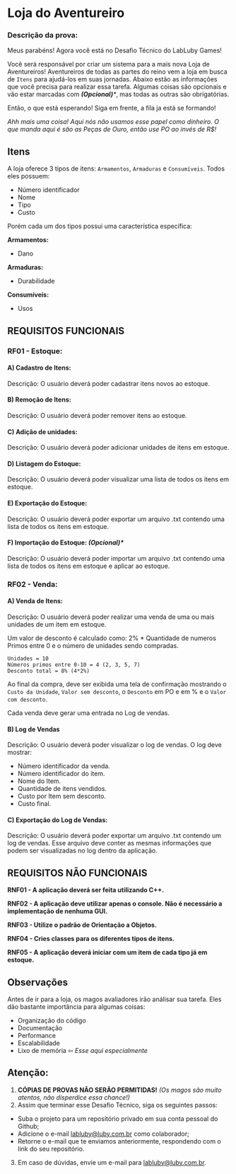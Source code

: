 # Loja do Aventureiro

### Descrição da prova:

Meus parabéns! Agora você está no Desafio Técnico do LabLuby Games! 

Você será responsável por criar um sistema para a mais nova Loja de Aventureiros! Aventureiros de todas as partes do reino vem a 
loja em busca de `Itens` para ajudá-los em suas jornadas. Abaixo estão as informações que você precisa para realizar essa tarefa. 
Algumas coisas são opcionais e vão estar marcadas com _**(Opcional)***_, mas todas as outras são obrigatórias. 

Então, o que está esperando! Siga em frente, a fila ja está se formando!

_Ahh mais uma coisa! Aqui nós não usamos esse papel como dinheiro. O que manda aqui é são as Peças de Ouro, 
então use PO ao invés de R$!_

## Itens

A loja oferece 3 tipos de itens: `Armamentos`, `Armaduras` e `Consumíveis`. Todos eles possuem:
- Número identificador
- Nome
- Tipo
- Custo

Porém cada um dos tipos possui uma característica específica:

**Armamentos:**
- Dano

**Armaduras:**
- Durabilidade

**Consumíveis:**
- Usos


## **REQUISITOS FUNCIONAIS**

### **RF01 -** Estoque:

#### A) **Cadastro de Itens:**

Descrição: O usuário deverá poder cadastrar itens novos ao estoque.

#### B) **Remoção de Itens:**

Descrição: O usuário deverá poder remover itens ao estoque.

#### C) **Adição de unidades:**

Descrição: O usuário deverá poder adicionar unidades de itens em estoque.

#### D) **Listagem do Estoque:**

Descrição: O usuário deverá poder visualizar uma lista de todos os itens em estoque.

#### E) **Exportação do Estoque:**

Descrição: O usuário deverá poder exportar um arquivo .txt contendo uma lista de todos os itens em estoque.

#### F) **Importação do Estoque:** _**(Opcional)***_

Descrição: O usuário deverá poder importar um arquivo .txt contendo uma lista de todos os itens em estoque e
aplicar ao estoque.

### RF02 - Venda:

#### A) **Venda de Itens:**

Descrição: O usuário deverá poder realizar uma venda de uma ou mais unidades de um item em estoque.

Um valor de desconto é calculado como: 2% * Quantidade de numeros Primos entre 0 e o número de unidades sendo compradas.
```
Unidades = 10
Números primos entre 0-10 = 4 (2, 3, 5, 7)
Desconto total = 8% (4*2%)
```
Ao final da compra, deve ser exibida uma tela de confirmação mostrando o `Custo da Unidade`,  `Valor sem desconto`, o `Desconto` em PO e 
em % e o `Valor com desconto`.

Cada venda deve gerar uma entrada no Log de vendas.

#### B) **Log de Vendas**

Descrição: O usuário deverá poder visualizar o log de vendas. O log deve mostrar:
- Número identificador da venda.
- Número identificador do item.
- Nome do Item.
- Quantidade de itens vendidos.
- Custo por Item sem desconto.
- Custo final.


#### C) **Exportação do Log de Vendas:**

Descrição: O usuário deverá poder exportar um arquivo .txt contendo um log de vendas. Esse arquivo deve 
conter as mesmas informações que podem ser visualizadas no log dentro da aplicação.

## REQUISITOS NÃO FUNCIONAIS

**RNF01 - A aplicação deverá ser feita utilizando C++.**

**RNF02 - A aplicação deve utilizar apenas o console. Não é necessário a implementação de nenhuma GUI.**

**RNF03 - Utilize o padrão de Orientação a Objetos.**

**RNF04 - Cries classes para os diferentes tipos de itens.**

**RNF05 - A aplicação deverá iniciar com um item de cada tipo já em estoque.**

## Observações
Antes de ir para a loja, os magos avaliadores irão análisar sua tarefa. Eles dão bastante importância para algumas coisas:  
- Organização do código
- Documentação
- Performance
- Escalabilidade
- Lixo de memória ⇦ _Esse aqui especialmente_

## **Atenção:**
1. **CÓPIAS DE PROVAS NÃO SERÃO PERMITIDAS!** _(Os magos são muito atentos, não disperdice essa chance!)_
2. Assim que terminar esse Desafio Técnico, siga os seguintes passos: 
- Suba o projeto para um repositório privado em sua conta pessoal do Github;
- Adicione o e-mail labluby@luby.com.br como colaborador;
- Retorne o e-mail que te enviamos anteriormente, respondendo com o link do seu repositório.
3. Em caso de dúvidas, envie um e-mail para labluby@luby.com.br.
